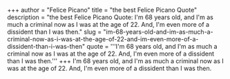 +++
author = "Felice Picano"
title = "the best Felice Picano Quote"
description = "the best Felice Picano Quote: I'm 68 years old, and I'm as much a criminal now as I was at the age of 22. And, I'm even more of a dissident than I was then."
slug = "im-68-years-old-and-im-as-much-a-criminal-now-as-i-was-at-the-age-of-22-and-im-even-more-of-a-dissident-than-i-was-then"
quote = '''I'm 68 years old, and I'm as much a criminal now as I was at the age of 22. And, I'm even more of a dissident than I was then.'''
+++
I'm 68 years old, and I'm as much a criminal now as I was at the age of 22. And, I'm even more of a dissident than I was then.
